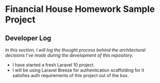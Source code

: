 # Financial House Homework Sample Project


## Developer Log

*In this section, I will log the thought process behind the architectural decisions I've made during the development of this repository.*

- I have started a fresh Laravel 10 project.
- I will be using Laravel Breeze for authentication scaffolding for it satisfies auth requirements of this project out of the box.
